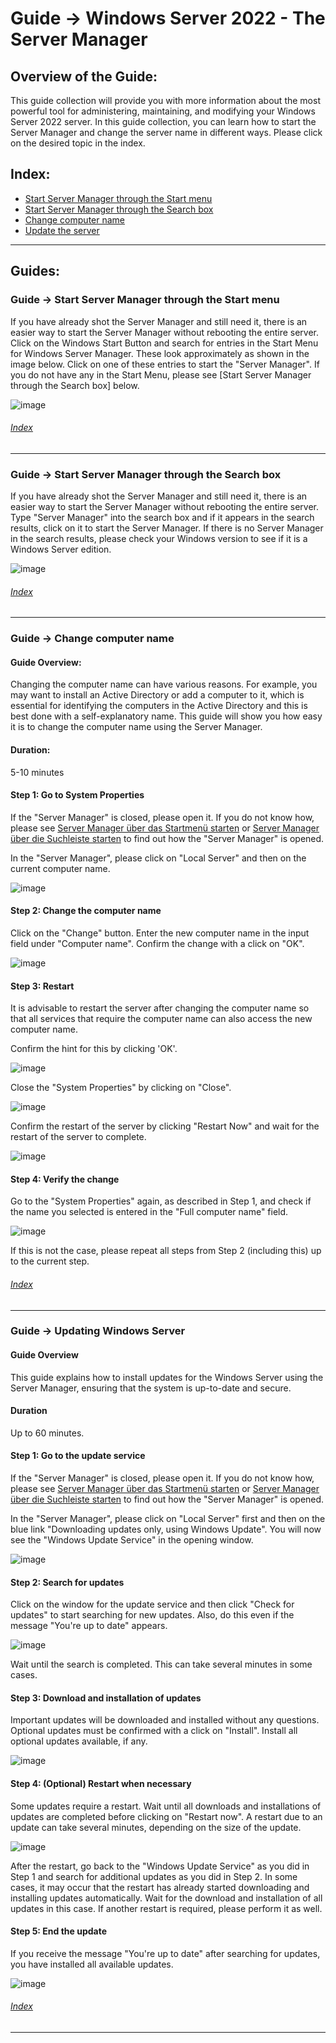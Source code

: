 # Guide -> Windows Server 2022 - The Server Manager

## Overview of the Guide:
This guide collection will provide you with more information about the most powerful tool for administering, maintaining, and modifying your Windows Server 2022 server. In this guide collection, you can learn how to start the Server Manager and change the server name in different ways. Please click on the desired topic in the index.

## Index:

- [Start Server Manager through the Start menu](#guide---start-server-manager-through-the-start-menu)
- [Start Server Manager through the Search box](#guide---start-server-manager-through-the-search-box)
- [Change computer name](#guide---change-computer-name)
- [Update the server](#guide---updating-windows-server)
---

## Guides:

### Guide -> Start Server Manager through the Start menu
If you have already shot the Server Manager and still need it, there is an easier way to start the Server Manager without rebooting the entire server.
Click on the Windows Start Button and search for entries in the Start Menu for Windows Server Manager. These look approximately as shown in the image below. Click on one of these entries to start the "Server Manager". If you do not have any in the Start Menu, please see [Start Server Manager through the Search box] below.

![image](https://github.com/GeraldLeikam/tutorials/blob/master/images/windows/server/server_manager/windows_server_2022_server_manager_start_start_menu.png)

###### [Index](#Index)

---

### Guide -> Start Server Manager through the Search box
If you have already shot the Server Manager and still need it, there is an easier way to start the Server Manager without rebooting the entire server.
Type "Server Manager" into the search box and if it appears in the search results, click on it to start the Server Manager. If there is no Server Manager in the search results, please check your Windows version to see if it is a Windows Server edition.

![image](https://github.com/GeraldLeikam/tutorials/blob/master/images/windows/server/server_manager/windows_server_2022_server_manager_start_search_bar.png)

###### [Index](#Index)

---

### Guide -> Change computer name
#### Guide Overview:
Changing the computer name can have various reasons. For example, you may want to install an Active Directory or add a computer to it, which is essential for identifying the computers in the Active Directory and this is best done with a self-explanatory name. This guide will show you how easy it is to change the computer name using the Server Manager.
#### Duration:
5-10 minutes
#### Step 1: Go to System Properties

If the "Server Manager" is closed, please open it. If you do not know how, please see [Server Manager über das Startmenü starten](#guide---start-server-manager-through-the-start-menu) or [Server Manager über die Suchleiste starten](#guide---start-server-manager-through-the-search-box) to find out how the "Server Manager" is opened.

In the "Server Manager", please click on "Local Server" and then on the current computer name.

![image](https://github.com/GeraldLeikam/tutorials/blob/master/images/windows/server/change_sever_name/windows_server_2022_change_servername_go_to_system_properties.png)

#### Step 2: Change the computer name

Click on the "Change" button. Enter the new computer name in the input field under "Computer name". Confirm the change with a click on "OK".

![image](https://github.com/GeraldLeikam/tutorials/blob/master/images/windows/server/change_sever_name/windows_server_2022_change_servername_system_properties_change.png)

#### Step 3: Restart

It is advisable to restart the server after changing the computer name so that all services that require the computer name can also access the new computer name.

Confirm the hint for this by clicking 'OK'.

![image](https://github.com/GeraldLeikam/tutorials/blob/master/images/windows/server/change_sever_name/windows_server_2022_change_servername_system_properties_reboot.png)

Close the "System Properties" by clicking on "Close".

![image](https://github.com/GeraldLeikam/tutorials/blob/master/images/windows/server/change_sever_name/windows_server_2022_change_servername_system_properties_close.png)

Confirm the restart of the server by clicking "Restart Now" and wait for the restart of the server to complete.

![image](https://github.com/GeraldLeikam/tutorials/blob/master/images/windows/server/change_sever_name/windows_server_2022_change_servername_system_properties_reboot_question.png)

#### Step 4: Verify the change

Go to the "System Properties" again, as described in Step 1, and check if the name you selected is entered in the "Full computer name" field.

![image](https://github.com/GeraldLeikam/tutorials/blob/master/images/windows/server/change_sever_name/windows_server_2022_change_servername_system_properties_verify_change.png)

If this is not the case, please repeat all steps from Step 2 (including this) up to the current step.

###### [Index](#Index)

---

### Guide -> Updating Windows Server
#### Guide Overview
This guide explains how to install updates for the Windows Server using the Server Manager, ensuring that the system is up-to-date and secure.
#### Duration
Up to 60 minutes.
#### Step 1: Go to the update service

If the "Server Manager" is closed, please open it. If you do not know how, please see [Server Manager über das Startmenü starten](#guide---start-server-manager-through-the-start-menu) or [Server Manager über die Suchleiste starten](#guide---start-server-manager-through-the-search-box) to find out how the "Server Manager" is opened.

In the "Server Manager", please click on "Local Server" first and then on the blue link "Downloading updates only, using Windows Update". You will now see the "Windows Update Service" in the opening window.

![image](https://github.com/GeraldLeikam/tutorials/blob/master/images/windows/server/server_manager/windows_server_2022_server_manager_go_to_update_service.png)

#### Step 2: Search for updates

Click on the window for the update service and then click "Check for updates" to start searching for new updates. Also, do this even if the message "You're up to date" appears.

![image](https://github.com/GeraldLeikam/tutorials/blob/master/images/windows/server/server_manager/windows_server_2022_server_manager_update_service_check_for_updates.png)

Wait until the search is completed. This can take several minutes in some cases.

#### Step 3: Download and installation of updates

Important updates will be downloaded and installed without any questions. Optional updates must be confirmed with a click on "Install". Install all optional updates available, if any.

![image](https://github.com/GeraldLeikam/tutorials/blob/master/images/windows/server/server_manager/windows_server_2022_server_manager_update_service_download_and_install_updates.png)

#### Step 4: (Optional) Restart when necessary

Some updates require a restart. Wait until all downloads and installations of updates are completed before clicking on "Restart now". A restart due to an update can take several minutes, depending on the size of the update.

![image](https://github.com/GeraldLeikam/tutorials/blob/master/images/windows/server/server_manager/windows_server_2022_server_manager_update_service_restart_required.png)

After the restart, go back to the "Windows Update Service" as you did in Step 1 and search for additional updates as you did in Step 2. In some cases, it may occur that the restart has already started downloading and installing updates automatically. Wait for the download and installation of all updates in this case. If another restart is required, please perform it as well.

#### Step 5: End the update

If you receive the message "You're up to date" after searching for updates, you have installed all available updates.

![image](https://github.com/GeraldLeikam/tutorials/blob/master/images/windows/server/server_manager/windows_server_2022_server_manager_update_service_update_success.png)

###### [Index](#Index)

---

